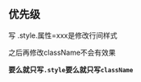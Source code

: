 ## 优先级

写 .style.属性=xxx是修改行间样式

之后再修改className不会有效果

**要么就只写`.style`要么就只写`className`**







  



 